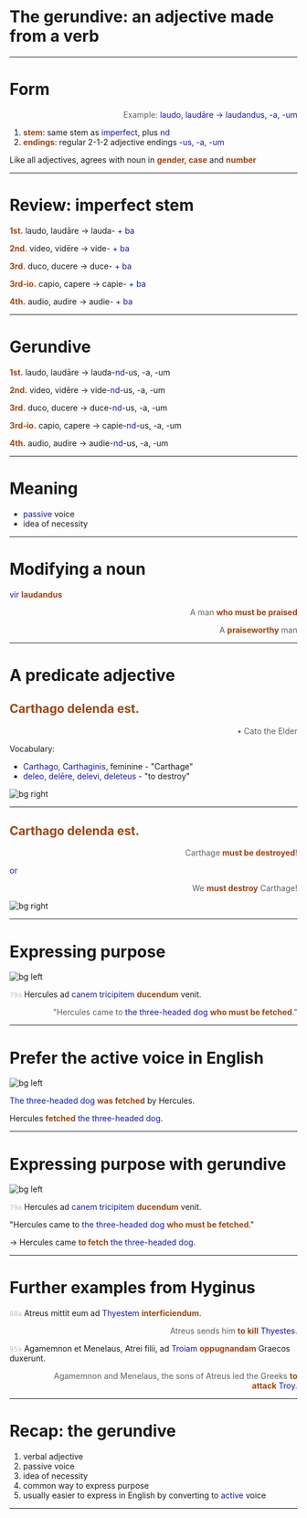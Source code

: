 # The gerundive: an adjective made from a verb


---


# Form

> Example: *laudo, laudāre -> laudandus, -a, -um*



1. **stem**: same stem as *imperfect*, plus *nd*
2. **endings**: regular 2-1-2 adjective endings *-us, -a, -um*




Like all adjectives, agrees with noun in **gender, case** and **number**


<style scoped>
  strong {
    color: rgb(159, 69, 17);
  }
  em {
    color: rgb(159, 69, 17);
    font-style: normal;
  }
</style>


---

# Review: imperfect stem

**1st.** laudo, laudāre -> lauda- *+ ba*

**2nd.** video, vidēre -> vide- *+ ba*

**3rd.** duco, ducere -> duce- *+ ba*

**3rd-io.** capio, capere -> capie- *+ ba*

**4th.** audio, audire -> audie- *+ ba*




<style scoped>

  em {
    color: 	silver;
    font-style: normal;
  }
</style>


---

# Gerundive

**1st.** laudo, laudāre -> lauda-*nd*-us, -a, -um

**2nd.** video, vidēre -> vide-*nd*-us, -a, -um

**3rd.** duco, ducere -> duce-*nd*-us, -a, -um

**3rd-io.** capio, capere -> capie-*nd*-us, -a, -um

**4th.** audio, audire -> audie-*nd*-us, -a, -um


<style scoped>
  strong {
    color: rgb(159, 69, 17);
  }
  em {
    color: 	rgb(24, 23, 162);
    font-style: normal;
  }
</style>

----

# Meaning

- *passive* voice
- idea of necessity



---

# Modifying a noun

*vir* ***laudandus***

> A man **who must be praised**
>
> A **praiseworthy** man


<style scoped>
  strong {
    color: rgb(159, 69, 17);
  }

</style>

---

# A predicate adjective

## Carthago delenda est.

>  • Cato the Elder

Vocabulary:

- *Carthago, Carthaginis*, feminine - "Carthage"
- *deleo, delēre, delevi, deleteus* - "to destroy"


![bg right](imgs/Patrizio_Torlonia.jpg)

<style scoped>
  blockquote {
    text-align: right;
    border-left: none;
  }
  h2 {
    color: rgb(159, 69, 17);
  }
</style>

---



## Carthago **delenda** est.

> Carthage **must be destroyed**!

*or*

> We **must destroy** Carthage!

<style scoped>
  strong {
    color: rgb(159, 69, 17);
  }

</style>

![bg right](imgs/Patrizio_Torlonia.jpg)


---


# Expressing purpose


![bg left](imgs/louvreF204.png)

`79a` Hercules ad *canem tricipitem* **ducendum** venit.

> "Hercules came to *the three-headed dog* **who must be fetched**."


<style scoped>
em { color : silver; }
  strong {
    color: rgb(159, 69, 17);
  }
  em {
    color: 	rgb(24, 23, 162);
    font-style: normal;
  }
</style>

---


# Prefer the active voice in English


![bg left](imgs/louvreF204.png)


*The three-headed dog* **was fetched** by Hercules.

Hercules **fetched** *the three-headed dog*.


<style scoped>
em { color : silver; }
  strong {
    color: rgb(159, 69, 17);
  }
  em {
    color: 	rgb(24, 23, 162);
    font-style: normal;
  }
</style>


---


# Expressing purpose with  gerundive


![bg left](imgs/louvreF204.png)



`79a` Hercules ad *canem tricipitem* **ducendum** venit.

"Hercules came to *the three-headed dog* **who must be fetched**."

-> Hercules came **to fetch** *the three-headed dog*.


<style scoped>
em { color : silver; }
  strong {
    color: rgb(159, 69, 17);
  }
  em {
    color: 	rgb(24, 23, 162);
    font-style: normal;
  }
</style>

---

# Further examples from Hyginus


`88a`  Atreus mittit eum ad *Thyestem* **interficiendum**.

> Atreus sends him **to kill** *Thyestes*.

`95a` Agamemnon et Menelaus, Atrei filii,  ad *Troiam* **oppugnandam** Graecos duxerunt.

> Agamemnon and Menelaus, the sons of Atreus led the Greeks **to attack** *Troy*.


<style scoped>
code {
  color: silver;
}
  strong {
    color: rgb(159, 69, 17);
  }
  em {
    color: 	rgb(24, 23, 162);
    font-style: normal;
  }
</style>

---




# Recap: the gerundive


1. verbal adjective
1. passive voice
1. idea of necessity
1. common way to express purpose
1. usually easier to express in English by converting to *active* voice

---
